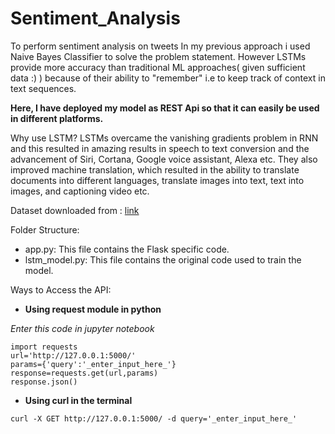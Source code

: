 # Sentiment_Analysis
To perform sentiment analysis on tweets
In my previous approach i used Naive Bayes Classifier to solve the problem statement. However LSTMs provide more accuracy than traditional ML approaches( given sufficient data :) ) because of their ability to "remember" i.e to keep track of context in text sequences.

**Here, I have deployed my model as REST Api so that it can easily be used in different platforms.**

Why use LSTM?
LSTMs overcame the vanishing gradients problem in RNN and this resulted in amazing results in speech to text conversion and the advancement of Siri, Cortana, Google voice assistant, Alexa etc. 
They also improved machine translation, which resulted in the ability to translate documents into different languages, translate images into text, text into images, and captioning video etc.

Dataset downloaded from : [link](https://www.kaggle.com/crowdflower/first-gop-debate-twitter-sentiment#)

Folder Structure:
- app.py: This file contains the Flask specific code.
- lstm_model.py: This file contains the original code used to train the model.

Ways to Access the API:
- **Using request module in python** 

*Enter this code in jupyter notebook*
```
import requests
url='http://127.0.0.1:5000/'
params={'query':'_enter_input_here_'}
response=requests.get(url,params) 
response.json()  
```  
- **Using curl in the terminal**
```
curl -X GET http://127.0.0.1:5000/ -d query='_enter_input_here_'
```

